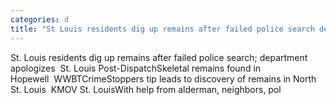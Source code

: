 ```yaml
---
categories: d
title: "St Louis residents dig up remains after failed police search department apologizes  St Louis PostDispatch"
---
```

St. Louis residents dig up remains after failed police search; department apologizes&nbsp;&nbsp;St. Louis Post-DispatchSkeletal remains found in Hopewell&nbsp;&nbsp;WWBTCrimeStoppers tip leads to discovery of remains in North St. Louis&nbsp;&nbsp;KMOV St. LouisWith help from alderman, neighbors, pol